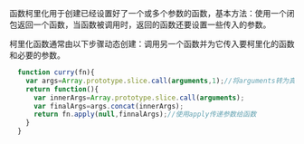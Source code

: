 函数柯里化用于创建已经设置好了一个或多个参数的函数，基本方法：使用一个闭包返回一个函数，当函数被调用时，返回的函数还要设置一些传入的参数。

柯里化函数通常由以下步骤动态创建：调用另一个函数并为它传入要柯里化的函数和必要的参数。
```javascript
  function curry(fn){
    var args=Array.prototype.slice.call(arguments,1);//将arguments转为真正的数组,并传入参数1表示返回的数组包含从第二个参数开始的所有参数
    return function(){
      var innerArgs=Array.prototype.slice.call(arguments);
      var finalArgs=args.concat(innerArgs);
      return fn.apply(null,finnalArgs);//使用apply传递参数给函数
    }
  }
  
```

